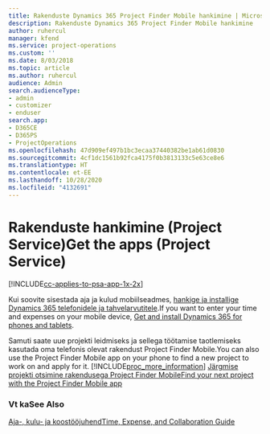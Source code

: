 ```yaml
---
title: Rakenduste Dynamics 365 Project Finder Mobile hankimine | MicrosoftDocs
description: Rakenduste Dynamics 365 Project Finder Mobile hankimine
author: ruhercul
manager: kfend
ms.service: project-operations
ms.custom: ''
ms.date: 8/03/2018
ms.topic: article
ms.author: ruhercul
audience: Admin
search.audienceType:
- admin
- customizer
- enduser
search.app:
- D365CE
- D365PS
- ProjectOperations
ms.openlocfilehash: 47d909ef497b1bc3ecaa37440382be1ab61d0830
ms.sourcegitcommit: 4cf1dc1561b92fca4175f0b3813133c5e63ce8e6
ms.translationtype: HT
ms.contentlocale: et-EE
ms.lasthandoff: 10/28/2020
ms.locfileid: "4132691"
---
```

# <a name="get-the-apps-project-service"></a><span data-ttu-id="d93a1-103">Rakenduste hankimine (Project Service)</span><span class="sxs-lookup"><span data-stu-id="d93a1-103">Get the apps (Project Service)</span></span>

[!INCLUDE[cc-applies-to-psa-app-1x-2x](../includes/cc-applies-to-psa-app-1x-2x.md)]

<span data-ttu-id="d93a1-104">Kui soovite sisestada aja ja kulud mobiilseadmes, [hankige ja installige Dynamics 365 telefonidele ja tahvelarvutitele](https://docs.microsoft.com/dynamics365/mobile-app/dynamics-365-phones-tablets-users-guide).</span><span class="sxs-lookup"><span data-stu-id="d93a1-104">If you want to enter your time and expenses on your mobile device, [Get and install Dynamics 365 for phones and tablets](https://docs.microsoft.com/dynamics365/mobile-app/dynamics-365-phones-tablets-users-guide).</span></span>  
  
 <span data-ttu-id="d93a1-105">Samuti saate uue projekti leidmiseks ja sellega töötamise taotlemiseks kasutada oma telefonis olevat rakendust Project Finder Mobile.</span><span class="sxs-lookup"><span data-stu-id="d93a1-105">You can also use the Project Finder Mobile app on your phone to find a new project to work on and apply for it.</span></span> [!INCLUDE[proc_more_information](../includes/proc-more-information.md)] <span data-ttu-id="d93a1-106">[Järgmise projekti otsimine rakendusega Project Finder Mobile](../psa/find-next-project-finder-mobile-app.md)</span><span class="sxs-lookup"><span data-stu-id="d93a1-106">[Find your next project with the Project Finder Mobile app](../psa/find-next-project-finder-mobile-app.md)</span></span> 
  
### <a name="see-also"></a><span data-ttu-id="d93a1-107">Vt ka</span><span class="sxs-lookup"><span data-stu-id="d93a1-107">See Also</span></span>  
 [<span data-ttu-id="d93a1-108">Aja-, kulu- ja koostööjuhend</span><span class="sxs-lookup"><span data-stu-id="d93a1-108">Time, Expense, and Collaboration Guide</span></span>](../psa/time-expense-collaboration-guide.md)
